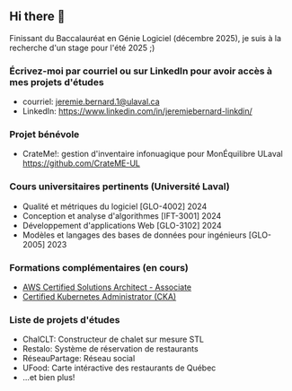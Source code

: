 ## Hi there 👋
Finissant du Baccalauréat en Génie Logiciel (décembre 2025), je suis à la recherche d'un stage pour l'été 2025 ;)
### Écrivez-moi par courriel ou sur LinkedIn pour avoir accès à mes projets d'études
- courriel: jeremie.bernard.1@ulaval.ca
- LinkedIn: https://www.linkedin.com/in/jeremiebernard-linkdin/
### Projet bénévole
- CrateMe!: gestion d'inventaire infonuagique pour MonÉquilibre ULaval https://github.com/CrateME-UL
### Cours universitaires pertinents (Université Laval)
- Qualité et métriques du logiciel [GLO-4002]	2024
- Conception et analyse d'algorithmes [IFT-3001]	2024
- Développement d'applications Web [GLO-3102]	2024
- Modèles et langages des bases de données pour ingénieurs [GLO-2005]	2023
### Formations complémentaires (en cours)
- [AWS Certified Solutions Architect - Associate](https://aws.amazon.com/certification/certified-solutions-architect-associate/)
- [Certified Kubernetes Administrator (CKA)](https://training.linuxfoundation.org/certification/certified-kubernetes-administrator-cka/)
### Liste de projets d'études
- ChalCLT: Constructeur de chalet sur mesure STL
- Restalo: Système de réservation de restaurants
- RéseauPartage: Réseau social
- UFood: Carte intéractive des restaurants de Québec
- ...et bien plus!


<!--
**JayBernard01/JayBernard01** is a ✨ _special_ ✨ repository because its `README.md` (this file) appears on your GitHub profile.

Here are some ideas to get you started:

- 🔭 I’m currently working on ...
- 🌱 I’m currently learning ...
- 👯 I’m looking to collaborate on ...
- 🤔 I’m looking for help with ...
- 💬 Ask me about ...
- 📫 How to reach me: ...
- 😄 Pronouns: ...
- ⚡ Fun fact: ...
-->

